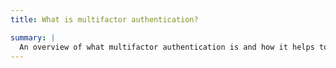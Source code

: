```yaml
---
title: What is multifactor authentication?

summary: |
  An overview of what multifactor authentication is and how it helps to secure your account.
---
```


